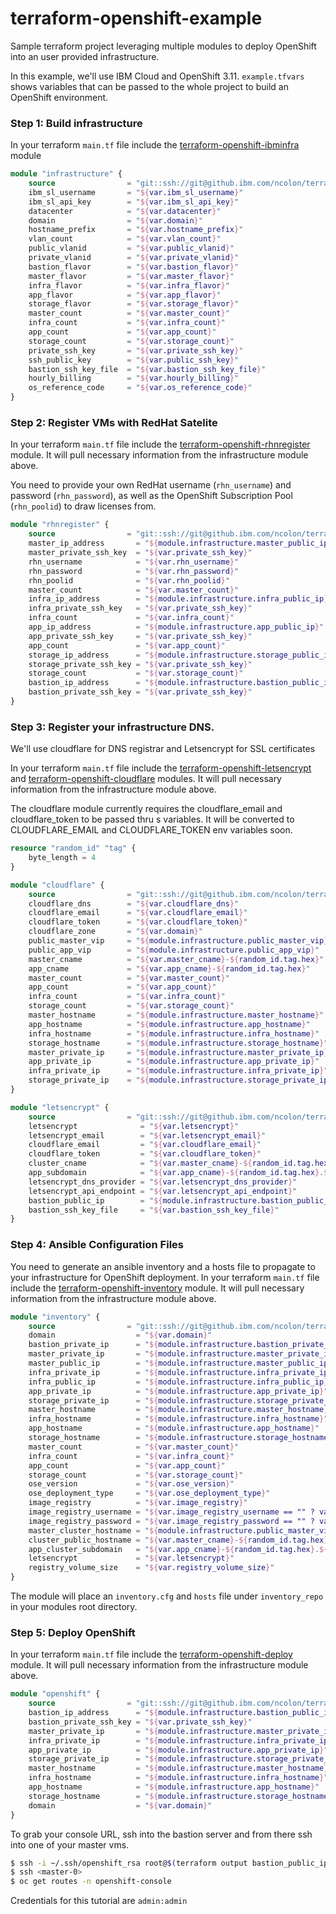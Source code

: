 # terraform-openshift-example

Sample terraform project leveraging multiple modules to deploy OpenShift into an user provided infrastructure.

In this example, we'll use IBM Cloud and OpenShift 3.11. `example.tfvars` shows variables that can be passed to the whole project to build an OpenShift environment.


### Step 1:  Build infrastructure

In your terraform `main.tf` file include the [terraform-openshift-ibminfra](https://github.ibm.com/ncolon/terraform-openshift-ibminfra) module

```terraform
module "infrastructure" {
    source                = "git::ssh://git@github.ibm.com/ncolon/terraform-openshift-ibminfra.git"
    ibm_sl_username       = "${var.ibm_sl_username}"
    ibm_sl_api_key        = "${var.ibm_sl_api_key}"
    datacenter            = "${var.datacenter}"
    domain                = "${var.domain}"
    hostname_prefix       = "${var.hostname_prefix}"
    vlan_count            = "${var.vlan_count}"
    public_vlanid         = "${var.public_vlanid}"
    private_vlanid        = "${var.private_vlanid}"
    bastion_flavor        = "${var.bastion_flavor}"
    master_flavor         = "${var.master_flavor}"
    infra_flavor          = "${var.infra_flavor}"
    app_flavor            = "${var.app_flavor}"
    storage_flavor        = "${var.storage_flavor}"
    master_count          = "${var.master_count}"
    infra_count           = "${var.infra_count}"
    app_count             = "${var.app_count}"
    storage_count         = "${var.storage_count}"
    private_ssh_key       = "${var.private_ssh_key}"
    ssh_public_key        = "${var.public_ssh_key}"
    bastion_ssh_key_file  = "${var.bastion_ssh_key_file}"
    hourly_billing        = "${var.hourly_billing}"
    os_reference_code     = "${var.os_reference_code}"
}
```

### Step 2: Register VMs with RedHat Satelite

In your terraform `main.tf` file include the [terraform-openshift-rhnregister](https://github.ibm.com/ncolon/terraform-openshift-rhnregister) module.  It will pull necessary information from the infrastructure module above.

You need to provide your own RedHat username (`rhn_username`) and password (`rhn_password`), as well as the OpenShift Subscription Pool (`rhn_poolid`) to draw licenses from.

```terraform
module "rhnregister" {
    source                = "git::ssh://git@github.ibm.com/ncolon/terraform-openshift-rhnregister.git"
    master_ip_address       = "${module.infrastructure.master_public_ip}"
    master_private_ssh_key  = "${var.private_ssh_key}"
    rhn_username            = "${var.rhn_username}"
    rhn_password            = "${var.rhn_password}"
    rhn_poolid              = "${var.rhn_poolid}"
    master_count            = "${var.master_count}"
    infra_ip_address        = "${module.infrastructure.infra_public_ip}"
    infra_private_ssh_key   = "${var.private_ssh_key}"
    infra_count             = "${var.infra_count}"
    app_ip_address          = "${module.infrastructure.app_public_ip}"
    app_private_ssh_key     = "${var.private_ssh_key}"
    app_count               = "${var.app_count}"
    storage_ip_address      = "${module.infrastructure.storage_public_ip}"
    storage_private_ssh_key = "${var.private_ssh_key}"
    storage_count           = "${var.storage_count}"
    bastion_ip_address      = "${module.infrastructure.bastion_public_ip}"
    bastion_private_ssh_key = "${var.private_ssh_key}"
}
```

### Step 3: Register your infrastructure DNS.
We'll use cloudflare for DNS registrar and Letsencrypt for SSL certificates

In your terraform `main.tf` file include the [terraform-openshift-letsencrypt](https://github.ibm.com/ncolon/terraform-openshift-ibminfra) and [terraform-openshift-cloudflare](https://github.ibm.com/ncolon/terraform-openshift-ibminfra) modules. It will pull necessary information from the infrastructure module above.

The cloudflare module currently requires the cloudflare_email and cloudflare_token to be passed thru s variables.  It will be converted to CLOUDFLARE_EMAIL and CLOUDFLARE_TOKEN env variables soon.

```terraform
resource "random_id" "tag" {
    byte_length = 4
}

module "cloudflare" {
    source                = "git::ssh://git@github.ibm.com/ncolon/terraform-openshift-cloudflare.git"
    cloudflare_dns        = "${var.cloudflare_dns}"
    cloudflare_email      = "${var.cloudflare_email}"
    cloudflare_token      = "${var.cloudflare_token}"
    cloudflare_zone       = "${var.domain}"
    public_master_vip     = "${module.infrastructure.public_master_vip}"
    public_app_vip        = "${module.infrastructure.public_app_vip}"
    master_cname          = "${var.master_cname}-${random_id.tag.hex}"
    app_cname             = "${var.app_cname}-${random_id.tag.hex}"
    master_count          = "${var.master_count}"
    app_count             = "${var.app_count}"
    infra_count           = "${var.infra_count}"
    storage_count         = "${var.storage_count}"
    master_hostname       = "${module.infrastructure.master_hostname}"
    app_hostname          = "${module.infrastructure.app_hostname}"
    infra_hostname        = "${module.infrastructure.infra_hostname}"
    storage_hostname      = "${module.infrastructure.storage_hostname}"
    master_private_ip     = "${module.infrastructure.master_private_ip}"
    app_private_ip        = "${module.infrastructure.app_private_ip}"
    infra_private_ip      = "${module.infrastructure.infra_private_ip}"
    storage_private_ip    = "${module.infrastructure.storage_private_ip}"
}

module "letsencrypt" {
    source                = "git::ssh://git@github.ibm.com/ncolon/terraform-openshift-letsencrypt.git"
    letsencrypt              = "${var.letsencrypt}"
    letsencrypt_email        = "${var.letsencrypt_email}"
    cloudflare_email         = "${var.cloudflare_email}"
    cloudflare_token         = "${var.cloudflare_token}"
    cluster_cname            = "${var.master_cname}-${random_id.tag.hex}.${var.domain}"
    app_subdomain            = "${var.app_cname}-${random_id.tag.hex}.${var.domain}"
    letsencrypt_dns_provider = "${var.letsencrypt_dns_provider}"
    letsencrypt_api_endpoint = "${var.letsencrypt_api_endpoint}"
    bastion_public_ip        = "${module.infrastructure.bastion_public_ip}"
    bastion_ssh_key_file     = "${var.bastion_ssh_key_file}"
}
```

### Step 4:  Ansible Configuration Files
You need to generate an ansible inventory and a hosts file to propagate to your infrastructure for OpenShift deployment.  In your terraform `main.tf` file include the [terraform-openshift-inventory](https://github.ibm.com/ncolon/terraform-openshift-inventory) module. It will pull necessary information from the infrastructure module above.

```terraform
module "inventory" {
    source                = "git::ssh://git@github.ibm.com/ncolon/terraform-openshift-inventory.git"
    domain                  = "${var.domain}"
    bastion_private_ip      = "${module.infrastructure.bastion_private_ip}"
    master_private_ip       = "${module.infrastructure.master_private_ip}"
    master_public_ip        = "${module.infrastructure.master_public_ip}"
    infra_private_ip        = "${module.infrastructure.infra_private_ip}"
    infra_public_ip         = "${module.infrastructure.infra_public_ip}"
    app_private_ip          = "${module.infrastructure.app_private_ip}"
    storage_private_ip      = "${module.infrastructure.storage_private_ip}"
    master_hostname         = "${module.infrastructure.master_hostname}"
    infra_hostname          = "${module.infrastructure.infra_hostname}"
    app_hostname            = "${module.infrastructure.app_hostname}"
    storage_hostname        = "${module.infrastructure.storage_hostname}"
    master_count            = "${var.master_count}"
    infra_count             = "${var.infra_count}"
    app_count               = "${var.app_count}"
    storage_count           = "${var.storage_count}"
    ose_version             = "${var.ose_version}"
    ose_deployment_type     = "${var.ose_deployment_type}"
    image_registry          = "${var.image_registry}"
    image_registry_username = "${var.image_registry_username == "" ? var.rhn_username : ""}"
    image_registry_password = "${var.image_registry_password == "" ? var.rhn_password : ""}"
    master_cluster_hostname = "${module.infrastructure.public_master_vip}"
    cluster_public_hostname = "${var.master_cname}-${random_id.tag.hex}.${var.domain}"
    app_cluster_subdomain   = "${var.app_cname}-${random_id.tag.hex}.${var.domain}"
    letsencrypt             = "${var.letsencrypt}"
    registry_volume_size    = "${var.registry_volume_size}"
}
```

The module will place an `inventory.cfg` and `hosts` file under `inventory_repo` in your modules root directory.


### Step 5: Deploy OpenShift
In your terraform `main.tf` file include the [terraform-openshift-deploy](https://github.ibm.com/ncolon/terraform-openshift-deploy) module. It will pull necessary information from the infrastructure module above.

```terraform
module "openshift" {
    source                = "git::ssh://git@github.ibm.com/ncolon/terraform-openshift-deploy.git"
    bastion_ip_address      = "${module.infrastructure.bastion_public_ip}"
    bastion_private_ssh_key = "${var.private_ssh_key}"
    master_private_ip       = "${module.infrastructure.master_private_ip}"
    infra_private_ip        = "${module.infrastructure.infra_private_ip}"
    app_private_ip          = "${module.infrastructure.app_private_ip}"
    storage_private_ip      = "${module.infrastructure.storage_private_ip}"
    master_hostname         = "${module.infrastructure.master_hostname}"
    infra_hostname          = "${module.infrastructure.infra_hostname}"
    app_hostname            = "${module.infrastructure.app_hostname}"
    storage_hostname        = "${module.infrastructure.storage_hostname}"
    domain                  = "${var.domain}"
}
```

To grab your console URL, ssh into the bastion server and from there ssh into one of your master vms.

```bash
$ ssh -i ~/.ssh/openshift_rsa root@$(terraform output bastion_public_ip)
$ ssh <master-0>
$ oc get routes -n openshift-console
```

Credentials for this tutorial are `admin:admin`
